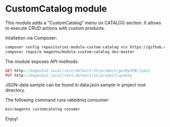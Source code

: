 CustomCatalog module
===

This module adds a "CustomCatalog" menu on CATALOG section. It allows to execute CRUD actions with custom products.  

Intallation via Composer:
```bash
composer config repositories.module-custom-catalog vcs https://github.com/marina-bard/module-custom-catalog.git
composer require magento/module-custom-catalog dev-master
```

The module exposes API-methods:
```php
GET http://magento2.local/rest/default/V1/product/getByVPN/{vpn}
PUT http://magento2.local/rest/default/V1/product/update
```
JSON-data sample can be found in data.json.sample in project root directory.
  
The following command runs rabbitmq consumer:  
```php
bin/magento customcatalog:cosumer
``` 

Enjoy!
